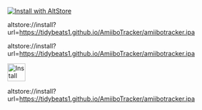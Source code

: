 [![Install with AltStore](https://altstore.io/assets/images/install-altstore.svg)](altstore://install?url=https://github.com/TIDYBEATS1/AmiiboTracker/releases/download/1.0/AmiiboTracker.ipa)

altstore://install?url=https://tidybeats1.github.io/AmiiboTracker/amiibotracker.ipa

altstore://install?url=https://tidybeats1.github.io/AmiiboTracker/amiibotracker.ipa


<a href="altstore://install?url=https://tidybeats1.github.io/AmiiboTracker/amiibotracker.ipa">
  <img src="https://altstore.io/assets/images/install-altstore.svg" alt="Install with AltStore" style="height:40px;">
</a>


altstore://install?url=https://tidybeats1.github.io/AmiiboTracker/amiibotracker.ipa
